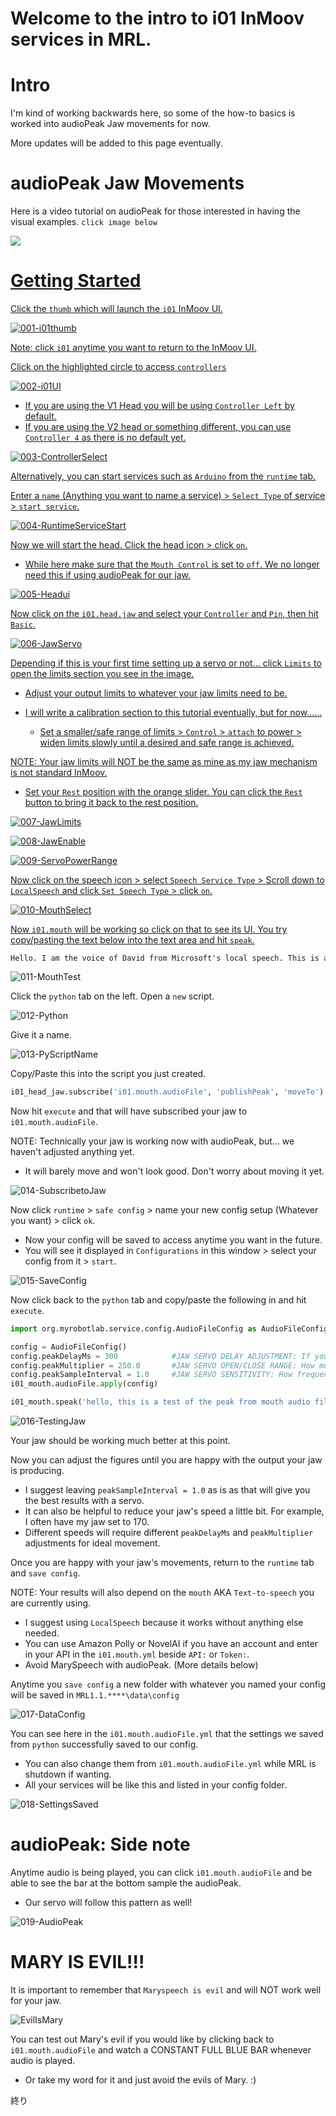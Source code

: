 Welcome to the intro to i01 InMoov services in MRL. 
= 

Intro
= 

I'm kind of working backwards here, so some of the how-to basics is worked into audioPeak Jaw movements for now. 

More updates will be added to this page eventually.

audioPeak Jaw Movements
=

Here is a video tutorial on audioPeak for those interested in having the visual examples. ```click image below```

<a href="https://youtu.be/Q55iQEN8Z1Y?si=eoSieSf14OGaoMij" />
<img src="https://github.com/CyberSyntek/i01InMoovIntro/assets/81597534/57f5ddc9-0ead-404e-909e-66d4a3c61134" />

Getting Started
= 

Click the ```thumb``` which will launch the ```i01``` InMoov UI.

![001-i01thumb](https://github.com/CyberSyntek/i01InMoovIntro/assets/81597534/40d01e00-8c01-4508-beb3-15f7abaafdee)

Note: click ```i01``` anytime you want to return to the InMoov UI. 

Click on the highlighted circle to access ```controllers```

![002-i01UI](https://github.com/CyberSyntek/i01InMoovIntro/assets/81597534/9459eeed-7e0d-402a-913f-308062e153e9)


- If you are using the V1 Head you will be using ```Controller Left``` by default.
- If you are using the V2 head or something different, you can use ```Controller 4``` as there is no default yet. 

![003-ControllerSelect](https://github.com/CyberSyntek/i01InMoovIntro/assets/81597534/f80e752c-26ed-4f4a-a841-abf08c2d68c9)

Alternatively, you can start services such as ```Arduino``` from the ```runtime``` tab.

Enter a ```name``` (Anything you want to name a service) > ```Select Type``` of service > ```start service```. 

![004-RuntimeServiceStart](https://github.com/CyberSyntek/i01InMoovIntro/assets/81597534/711eae60-90ca-479b-a2f2-bc7176b2ba34)

Now we will start the head. Click the head icon > click ```on```. 
- While here make sure that the ```Mouth Control``` is set to ```off```. We no longer need this if using audioPeak for our jaw.
  
![005-Headui](https://github.com/CyberSyntek/i01InMoovIntro/assets/81597534/bab88ab9-6464-4959-9eb8-83e11a6b900a)


Now click on the ```i01.head.jaw``` and select your ```Controller``` and ```Pin```, then hit ```Basic```. 

![006-JawServo](https://github.com/CyberSyntek/i01InMoovIntro/assets/81597534/b09e7451-3b36-47ae-9995-def7c0fd06f3)

Depending if this is your first time setting up a servo or not... click ```Limits``` to open the limits section you see in the image. 
- Adjust your output limits to whatever your jaw limits need to be.

- I will write a calibration section to this tutorial eventually, but for now......
     - Set a smaller/safe range of limits > ```Control``` > ```attach``` to power > widen limits slowly until a desired and safe range is achieved.

NOTE: Your jaw limits will NOT be the same as mine as my jaw mechanism is not standard InMoov.

- Set your ```Rest``` position with the orange slider. You can click the ```Rest``` button to bring it back to the rest position. 

![007-JawLimits](https://github.com/CyberSyntek/i01InMoovIntro/assets/81597534/174ad7b1-ff08-412c-9880-8b3ea2e54dc4)

![008-JawEnable](https://github.com/CyberSyntek/i01InMoovIntro/assets/81597534/addf26ec-6b6a-451b-aa0b-81e43efdebc8)

![009-ServoPowerRange](https://github.com/CyberSyntek/i01InMoovIntro/assets/81597534/fd37df1c-8ed0-458b-8f43-ac06b9c4a47a)

Now click on the speech icon > select ```Speech Service Type``` > Scroll down to ```LocalSpeech``` and click ```Set Speech Type``` > click ```on```. 

![010-MouthSelect](https://github.com/CyberSyntek/i01InMoovIntro/assets/81597534/4bc96135-177e-4488-974a-cf583909d47e)

Now ```i01.mouth``` will be working so click on that to see its UI. You try copy/pasting the text below into the text area and hit ```speak```.

```xml
Hello. I am the voice of David from Microsoft's local speech. This is an example of me speaking.
```

![011-MouthTest](https://github.com/CyberSyntek/i01InMoovIntro/assets/81597534/4cc1d9d4-4dc3-4604-93e0-86c43aacdc09)

Click the ```python``` tab on the left. Open a ```new``` script. 

![012-Python](https://github.com/CyberSyntek/i01InMoovIntro/assets/81597534/738eeac4-06e3-45ca-b6db-ccd947f55012)

Give it a name. 

![013-PyScriptName](https://github.com/CyberSyntek/i01InMoovIntro/assets/81597534/74118779-36aa-4f92-a845-3dacd067a15b)

Copy/Paste this into the script you just created.

```py
i01_head_jaw.subscribe('i01.mouth.audioFile', 'publishPeak', 'moveTo')
```

Now hit ```execute``` and that will have subscribed your jaw to ```i01.mouth.audioFile```.

NOTE: Technically your jaw is working now with audioPeak, but... we haven't adjusted anything yet. 
   - It will barely move and won't look good. Don't worry about moving it yet. 

![014-SubscribetoJaw](https://github.com/CyberSyntek/i01InMoovIntro/assets/81597534/f24dbc75-f9ca-482d-996b-b870cd7b1fbb)

Now click ```runtime``` > ```safe config``` > name your new config setup (Whatever you want) > click ```ok```. 
- Now your config will be saved to access anytime you want in the future. 
 - You will see it displayed in ```Configurations``` in this window > select your config from it > ```start```.

![015-SaveConfig](https://github.com/CyberSyntek/i01InMoovIntro/assets/81597534/8ef1cb56-ac48-421f-b442-1e1c5be05635)

Now click back to the ```python``` tab and copy/paste the following in and hit ```execute```. 

```py 
import org.myrobotlab.service.config.AudioFileConfig as AudioFileConfig

config = AudioFileConfig()
config.peakDelayMs = 300            #JAW SERVO DELAY ADJUSTMENT: If you need to delay the servo to line up with audio.
config.peakMultiplier = 250.0       #JAW SERVO OPEN/CLOSE RANGE: How much the mouth can open.
config.peakSampleInterval = 1.0     #JAW SERVO SENSITIVITY: How frequently the servo can respond to the audioPeak. 
i01_mouth.audioFile.apply(config)

i01_mouth.speak('hello, this is a test of the peak from mouth audio file')
```

![016-TestingJaw](https://github.com/CyberSyntek/i01InMoovIntro/assets/81597534/de9904ca-39a0-45dd-8286-b12fc2d15b06)

Your jaw should be working much better at this point. 

Now you can adjust the figures until you are happy with the output your jaw is producing. 
- I suggest leaving ```peakSampleInterval = 1.0``` as is as that will give you the best results with a servo.
- It can also be helpful to reduce your jaw's speed a little bit. For example, I often have my jaw set to 170.
- Different speeds will require different ```peakDelayMs``` and ```peakMultiplier``` adjustments for ideal movement.

Once you are happy with your jaw's movements, return to the ```runtime``` tab and ```save config```. 

NOTE: Your results will also depend on the ```mouth``` AKA ```Text-to-speech``` you are currently using. 
- I suggest using ```LocalSpeech``` because it works without anything else needed.
- You can use Amazon Polly or NovelAI if you have an account and enter in your API in the ```i01.mouth.yml``` beside ```API:``` or ```Token:```.  
- Avoid MarySpeech with audioPeak. (More details below)

Anytime you ```save config``` a new folder with whatever you named your config will be saved in ```MRL1.1.****\data\config```

![017-DataConfig](https://github.com/CyberSyntek/i01InMoovIntro/assets/81597534/6421d2c7-ce8e-4991-8deb-6c7a4ed177ad)

You can see here in the ```i01.mouth.audioFile.yml``` that the settings we saved from ```python``` successfully saved to our config. 
  - You can also change them from ```i01.mouth.audioFile.yml``` while MRL is shutdown if wanting. 
  - All your services will be like this and listed in your config folder. 

![018-SettingsSaved](https://github.com/CyberSyntek/i01InMoovIntro/assets/81597534/a6673c9a-61ab-463f-bded-963d49282ebd)

audioPeak: Side note
= 

Anytime audio is being played, you can click ```i01.mouth.audioFile``` and be able to see the bar at the bottom sample the audioPeak. 
- Our servo will follow this pattern as well!

![019-AudioPeak](https://github.com/CyberSyntek/i01InMoovIntro/assets/81597534/2e2bc6ad-fe53-404f-a45e-7da8ab4a1338)

MARY IS EVIL!!!
=

It is important to remember that ```Maryspeech is evil``` and will NOT work well for your jaw. 

![EvilIsMary](https://github.com/CyberSyntek/i01InMoovIntro/assets/81597534/9e5063cb-b536-4d82-8030-b929c26a200b)

You can test out Mary's evil if you would like by clicking back to ```i01.mouth.audioFile``` and watch a CONSTANT FULL BLUE BAR whenever audio is played. 
- Or take my word for it and just avoid the evils of Mary. :)

終り
